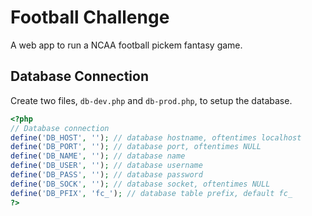 # Football Challenge

A web app to run a NCAA football pickem fantasy game.

## Database Connection

Create two files, `db-dev.php` and `db-prod.php`, to setup the database.

```php
<?php
// Database connection
define('DB_HOST', ''); // database hostname, oftentimes localhost
define('DB_PORT', ''); // database port, oftentimes NULL
define('DB_NAME', ''); // database name
define('DB_USER', ''); // database username
define('DB_PASS', ''); // database password
define('DB_SOCK', ''); // database socket, oftentimes NULL
define('DB_PFIX', 'fc_'); // database table prefix, default fc_
?>
```
